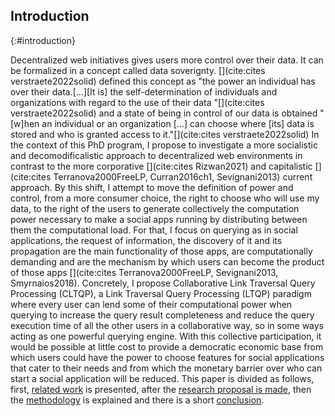 ## Introduction
{:#introduction}

Decentralized web initiatives gives users more control over their data.
It can be formalized in a concept called data soverignty. [](cite:cites verstraete2022solid) defined this concept as 
"the power an individual has over their data.[...][It is] the self-determination of 
individuals and organizations with regard to the use of their data "[](cite:cites verstraete2022solid)
and a state of being in control of our data is obtained
"[w]hen an individual or an organization [...]
can choose where [its] data is stored and who is granted access to it."[](cite:cites verstraete2022solid)
In the context of this PhD program, I propose to investigate a more socialistic and decomodificalistic approach to decentralized web environments 
in contrast to the more corporative [](cite:cites Rizwan2021) and capitalistic [](cite:cites Terranova2000FreeLP, Curran2016ch1, Sevignani2013) current approach.
By this shift, I attempt to move the definition of power and control, from a more consumer choice, the right to choose who will use my data,
to the right of the users to generate collectively the computation power necessary
to make a social apps running by distributing between them the computational load.
For that, I focus on querying as in social applications, the request of information, the discovery of it
and its propagation are the main functionality of those apps,
are computationally demanding 
and are the mechanism by which users can become the product of those apps [](cite:cites Terranova2000FreeLP, Sevignani2013, Smyrnaios2018).
Concretely, I propose Collaborative Link Traversal Query Processing (CLTQP),
a Link Traversal Query Processing (LTQP) paradigm where every user can lend some of 
their computational power when querying to increase the query result completeness and 
reduce the query execution time of all the other users in a collaborative way,
so in some ways acting as one powerful querying engine.
With this collective participation, it would be possible at little cost to provide a democratic economic base from which
users could have the power to choose features for social applications that cater to their needs and from which
the monetary barrier over who can start a social application will be reduced.
This paper is divided as follows, first,
[related work](#litterature_review) is presented,
after the [research proposal is made](#proposal),
then the [methodology](#evaluation) is explained and there is a short [conclusion](#conclusion).




<!-- 
* Problem statement
    * what is the problem that you are trying to solve? Importance: Why is this problem important and for whom? Who will benefit and who should care? What is the impact of solving this problem (for the research community, or society in general).
* Related work 
    * Has a solution to this problem been attempted before and how? If not, have research efforts tried or solved similar problems? What can you learn from these efforts? If you are addressing an existing problem, what are the limitations of current solutions? What are you adding that is novel? Why?
* Research question(s) and hypotheses 
    * What hypotheses do you make in formulating your solution? What are the questions you need to answer in order to solve the problem? Are there boundary cases you plan to exclude or assumptions you base on?
* Preliminary results 
    * What research methods did you follow in your proposal? Have you produced any results so far?
* Evaluation
    * How do you know you’ve answered your question(s)? What are the methods you apply to test your hypotheses? Have you identified criteria to measure the degree of success of your solution?
* Reflection and future work: Are there any limitations in your approach? What are your planned next steps to complete your investigation?

-->